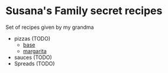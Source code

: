 # Susana's Family secret recipes 

Set of recipes given by my grandma 

- pizzas (TODO)
    - [base](pizzas/base.md)
    - [margarita](pizzas/margarita.md)
- sauces (TODO)
- Spreads (TODO)


